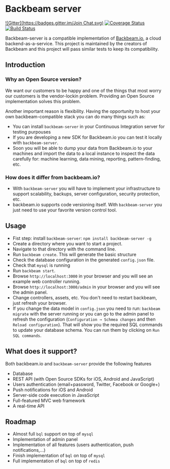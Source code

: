 # Backbeam server

[![Gitter](https://badges.gitter.im/Join Chat.svg)](https://gitter.im/backbeam/backbeam-server?utm_source=badge&utm_medium=badge&utm_campaign=pr-badge) [![Coverage Status](https://img.shields.io/coveralls/backbeam/backbeam-server.svg)](https://coveralls.io/r/backbeam/backbeam-server?branch=master) [![Build Status](https://travis-ci.org/backbeam/backbeam-server.svg?branch=master)](https://travis-ci.org/backbeam/backbeam-server)

Backbeam-server is a compatible implementation of [Backbeam.io](http://backbeam.io), a cloud backend-as-a-service. This project is maintained by the creators of Backbeam and this project will pass similar tests to keep its compatibility.

## Introduction

### Why an Open Source version?

We want our customers to be happy and one of the things that most worry our customers is the vendor-lockin problem. Providing an Open Source implementation solves this problem.

Another important reason is flexibility. Having the opportunity to host your own backbeam-compatible stack you can do many things such as:

- You can install `backbeam-server` in your Continuous Integration server for testing purpouses
- If you are developing a new SDK for Backbeam.io you can test it locally with `backbeam-server`.
- Soon you will be able to dump your data from Backbeam.io to your machines and import the data to a local instance to inspect the data carefully for: machine learning, data mining, reporting, pattern-finding, etc.

### How does it differ from backbeam.io?

- With `backbeam-server` you will have to implement your infrastructure to support scalability, backups, server configuration, security protection, etc.
- backbeam.io supports code versioning itself. With `backbeam-server` you just need to use your favorite version control tool.

## Usage

* Fist step: install `backbeam-server`: `npm install backbeam-server -g`
* Create a directory where you want to start a project.
* Navigate to that directory with the command line.
* Run `backbeam create`. This will generate the basic structure
* Check the database configuration in the generated `config.json` file.
* Check that `mysql` is running
* Run `backbeam start`.
* Browse `http://localhost:3000` in your browser and you will see an example web controller running.
* Browse `http://localhost:3000/admin` in your browser and you will see the admin panel.
* Change controllers, assets, etc. You don't need to restart backbeam, just refresh your browser.
* If you change the data model in `config.json` you need to run: `backbeam migrate` with the server running or you can go to the admin panel to refresh the configuration (`Configuration → Schmea changes` and then `Reload configuration`). That will show you the required SQL commands to update your database schema. You can run them by clicking on `Run SQL commands`.

## What does it support?

Both backbeam.io and `backbeam-server` provide the following features

- Database
- REST API (with Open Source SDKs for iOS, Android and JavaScript)
- Users authentication (email+password, Twitter, Facebook or Google+)
- Push notifications for iOS and Android
- Server-side code execution in JavaScript
- Full-featured MVC web framework
- A real-time API

## Roadmap

- Almost full `bql` support on top of `mysql`
- Implementation of admin panel
- Implementation of all features (users authentication, push notifications,...)
- Finish implementation of `bql` on top of `mysql`
- Full implementation of `bql` on top of `redis`
